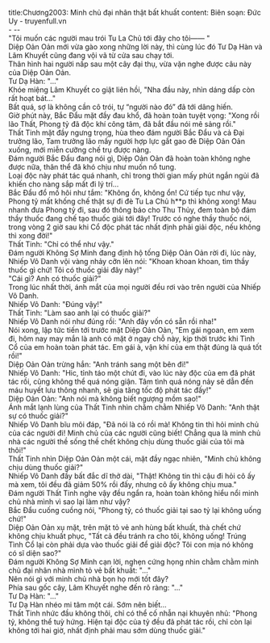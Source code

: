 title:Chương2003: Minh chủ đại nhân thật bất khuất
content:
Biên soạn: Đức Uy - truyenfull.vn<br>- --<br>"Tôi muốn các người mau trói Tu La Chủ tới đây cho tôi—— "<br>Diệp Oản Oản mới vừa gào xong những lời này, thì cùng lúc đó Tư Dạ Hàn và Lâm Khuyết cũng đang vội vã từ cửa sau chạy tới.<br>Thân hình hai người nấp sau một cây đại thụ, vừa vặn nghe được câu này của Diệp Oản Oản.<br>Tư Dạ Hàn: "..."<br>Khóe miệng Lâm Khuyết co giật liên hồi, "Nha đầu này, nhìn dáng dấp còn rất hoạt bát..."<br>Bất quá, sợ là không cần cô trói, tự “người nào đó” đã tới dâng hiến.<br>Giờ phút này, Bắc Đẩu mặt đầy đau khổ, đã hoàn toàn tuyệt vọng: "Xong rồi lão Thất, Phong tỷ đã độc khí công tâm, đã bắt đầu nói mê sảng rồi."<br>Thất Tinh mặt đầy ngưng trọng, hùa theo đám người Bắc Đẩu và cả Đại trưởng lão, Tam trưởng lão mấy người hợp lực gắt gao đè Diệp Oản Oản xuống, mới miễn cưỡng chế trụ được nàng.<br>Đám người Bắc Đẩu đang nói gì, Diệp Oản Oản đã hoàn toàn không nghe được nữa, thân thể đã khó chịu như muốn nổ tung.<br>Loại độc này phát tác quá nhanh, chỉ trong thời gian mấy phút ngắn ngủi đã khiến cho nàng sắp mất đi lý trí...<br>Bắc Đẩu đổ mồ hôi như tắm: "Không ổn, không ổn! Cứ tiếp tục như vậy, Phong tỷ mất khống chế thật sự đi đè Tu La Chủ h**p thì không xong! Mau nhanh đưa Phong tỷ đi, sau đó thông báo cho Thu Thủy, đem toàn bộ đám thầy thuốc đang chế tạo thuốc giải tới đây! Trước có nghe thầy thuốc nói, trong vòng 2 giờ sau khi Cổ độc phát tác nhất định phải giải độc, nếu không thì xong đời!"<br>Thất Tinh: "Chỉ có thể như vậy."<br>Đám người Không Sợ Minh đang định hộ tống Diệp Oản Oản rời đi, lúc này, Nhiếp Vô Danh vội vàng nhảy cỡn lên nói: "Khoan khoan khoan, tìm thầy thuốc gì chứ! Tôi có thuốc giải đây này!"<br>"Cái gì? Anh có thuốc giải?"<br>Trong lúc nhất thời, ánh mắt của mọi người đều rơi vào trên người của Nhiếp Vô Danh.<br>Nhiếp Vô Danh: "Đúng vậy!"<br>Thất Tinh: "Làm sao anh lại có thuốc giải?"<br>Nhiếp Vô Danh nói như đúng rồi: "Anh đây vốn có sẵn rồi nha!"<br>Nói xong, lập tức tiến tới trước mặt Diệp Oản Oản, "Em gái ngoan, em xem đi, hôm nay may mắn là anh có mặt ở ngay chỗ này, kịp thời trước khi Tình Cổ của em hoàn toàn phát tác. Em gái à, vận khí của em thật đúng là quá tốt rồi!"<br>Diệp Oản Oản trừng hắn: "Anh tránh sang một bên đi!"<br>Nhiếp Vô Danh: "Hic, tỉnh táo một chút đi, vào lúc này độc của em đã phát tác rồi, cũng không thể quá nóng giận. Tâm tình quá nóng nảy sẽ dẫn đến máu huyết lưu thông nhanh, sẽ gia tăng tốc độ phát tác đấy!"<br>Diệp Oản Oản: "Anh nói mà không biết ngượng mồm sao!"<br>Ánh mắt lạnh lùng của Thất Tinh nhìn chằm chằm Nhiếp Vô Danh: "Anh thật sự có thuốc giải?"<br>Nhiếp Vô Danh bĩu môi đáp, "Đã nói là có rồi mà! Không tin thì hỏi minh chủ của các người đi! Minh chủ của các người cũng biết! Chẳng qua là minh chủ nhà các người thề sống thề chết không chịu dùng thuốc giải của tôi mà thôi!"<br>Thất Tinh nhìn Diệp Oản Oản một cái, mặt đầy ngạc nhiên, "Minh chủ không chịu dùng thuốc giải?"<br>Nhiếp Vô Danh đầy bất đắc dĩ thở dài, "Thật! Không tin thì cậu đi hỏi cô ấy mà xem, tôi đều đã giảm 50% rồi đấy, nhưng cô ấy không chịu mua."<br>Đám người Thất Tinh nghe vậy đều ngẩn ra, hoàn toàn không hiểu nổi minh chủ nhà mình vì sao lại làm như vậy?<br>Bắc Đẩu cuống cuồng nói, "Phong tỷ, có thuốc giải tại sao tỷ lại không uống chứ!"<br>Diệp Oản Oản xụ mặt, trên mặt tỏ vẻ anh hùng bất khuất, thà chết chứ không chịu khuất phục, "Tất cả đều tránh ra cho tôi, không uống! Trúng Tình Cổ lại còn phải dựa vào thuốc giải để giải độc? Tôi con mịa nó không có sĩ diện sao?"<br>Đám người Không Sợ Minh cạn lời, nghẹn cứng họng nhìn chằm chằm minh chủ đại nhân nhà mình tỏ vẻ bất khuất: "..."<br>Nên nói gì với minh chủ nhà bọn họ mới tốt đây?<br>Phía sau gốc cây, Lâm Khuyết nghe đến rõ ràng: "..."<br>Tư Dạ Hàn: "..."<br>Tư Dạ Hàn nhéo mi tâm một cái. Sớm nên biết...<br>Thất Tinh nhức đầu không thôi, chỉ có thể cố nhẫn nại khuyên nhủ: "Phong tỷ, không thể tuỳ hứng. Hiện tại độc của tỷ đều đã phát tác rồi, chỉ còn lại không tới hai giờ, nhất định phải mau sớm dùng thuốc giải."